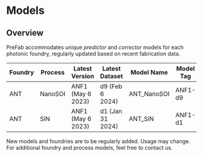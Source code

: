 # Models

## Overview

PreFab accommodates unique _predictor_ and _corrector_ models for each photonic foundry, regularly updated based on recent fabrication data.

| Foundry | Process | Latest Version    | Latest Dataset   | Model Name  | Model Tag |
| ------- | ------- | ----------------- | ---------------- | ----------- | --------- |
| ANT     | NanoSOI | ANF1 (May 6 2023) | d9 (Feb 6 2024)  | ANT_NanoSOI | ANF1-d9   |
| ANT     | SiN     | ANF1 (May 6 2023) | d1 (Jan 31 2024) | ANT_SiN     | ANF1-d1   |

New models and foundries are to be regularly added. Usage may change. For additional foundry and process models, feel free to contact us.
